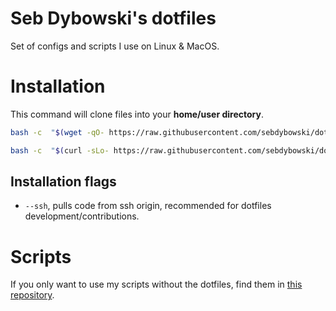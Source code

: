 # Seb Dybowski's dotfiles
Set of configs and scripts I use on Linux & MacOS.

# Installation

This command will clone files into your **home/user directory**.
```bash
bash -c  "$(wget -qO- https://raw.githubusercontent.com/sebdybowski/dotfiles/main/install.sh)"
```

```bash
bash -c  "$(curl -sLo- https://raw.githubusercontent.com/sebdybowski/dotfiles/main/install.sh)"
```
## Installation flags
- `--ssh`, pulls code from ssh origin, recommended for dotfiles development/contributions.

# Scripts
If you only want to use my scripts without the dotfiles, find them in [this repository](https://github.com/sebdybowski/scripts).

